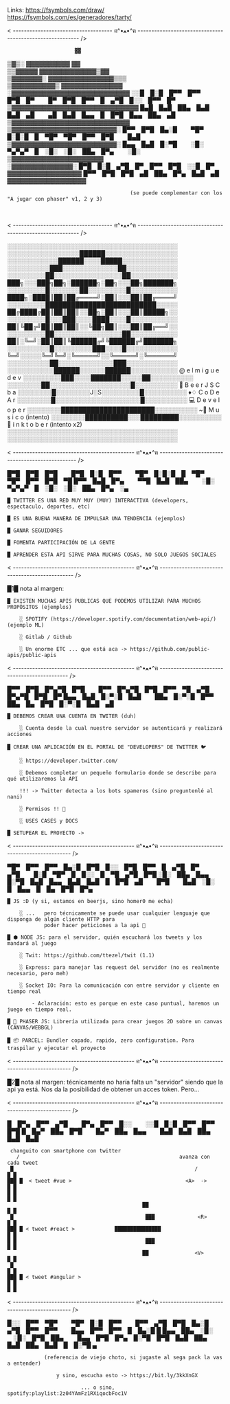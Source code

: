 Links: 
https://fsymbols.com/draw/
https://fsymbols.com/es/generadores/tarty/





< ------------------------------------ ฅ^•ﻌ•^ฅ --------------------------------------------------------- />

                                        
                                        
                          ▓▓            
   ▒▓▒░               ▓▓▓▓▓▓▓▓▓▓    ▓▓    
  ▒▒▓▓▓▓▓            ▓▓▓▓▓▓▓▓▓▓▓▓▓▒▓▓   
   ▒▓▓▓▓▓▓▓░        ▓▓▓▓▓▓▓▓▓▓▓▓▓▓▓▒▒▒     
     ▒▓▓▓▓▓▓▓▓▓▓▒   ▓▓▓▓▓▓▓▓▓▓▓▓▓▓      
      ░▓▓▓▓▓▓▓▓▓▓▓▓▓▓▓▓▓▓▓▓▓▓▓▓▓▓▓              ░░█ █░█ █▀▀ █▀▀ █▀█ █▀   █▀ █▀█ █▀▀ █ ▄▀█ █░░ █▀▀ █▀
    ▒▓▓▓▓▓▓▓▓▓▓▓▓▓▓▓▓▓▓▓▓▓▓▓▓▓▓▓▓▓              █▄█ █▄█ ██▄ █▄█ █▄█ ▄█   ▄█ █▄█ █▄▄ █ █▀█ █▄▄ ██▄ ▄█
     ▒▓▓▓▓▓▓▓▓▓▓▓▓▓▓▓▓▓▓▓▓▓▓▓▓▓▓▓       
       ▒▓▓▓▓▓▓▓▓▓▓▓▓▓▓▓▓▓▓▓▓▓▓▓▓░                   █▀▀ █▀█ █▄░█   ▀█▀ █░█░█ █ ▀█▀ ▀█▀ █▀▀ █▀█   █▄█
      ▒▓▓▓▓▓▓▓▓▓▓▓▓▓▓▓▓▓▓▓▓▓▓▓▓░                    █▄▄ █▄█ █░▀█   ░█░ ▀▄▀▄▀ █ ░█░ ░█░ ██▄ █▀▄   ░█░
        ▒▓▓▓▓▓▓▓▓▓▓▓▓▓▓▓▓▓▓▓▓▓          
             ░▓▓▓▓▓▓▓▓▓▓▓▓▓▓░                   █▀█ █░█ ▄▀█ █▀ █▀▀ █▀█ ░░█ █▀
         ▓▓▓▓▓▓▓▓▓▓▓▓▓▓▓▓▓                      █▀▀ █▀█ █▀█ ▄█ ██▄ █▀▄ █▄█ ▄█
     ▓▓▓▓▓▓▓▓▓▓▓▓▓▓▓▓▓▓                 
                                        
                                            (se puede complementar con los "A jugar con phaser" v1, 2 y 3)
                                        

   




< ------------------------------------ ฅ^•ﻌ•^ฅ --------------------------------------------------------- />


░░░░░░░░░░░░░░░░░░░░░░░░░░░░░░░░░░░░░░░░
░░░░░░░░░░░░░░░░░██████░░░░░░░░░░░░░░░░░
░░░░░░░░░░░░██████░░░░█████░░░░░░░░░░░░░
░░░░░░░░░░███░░░░░░░░░░░░░██░░░░░░░░░░░░
░░░░░░░░░██░░░░░░░░░░░░░░░░██░░░░░░░░░░░    ███╗░░░███╗██╗░██████╗░██╗░░░██╗███████╗
░░░░░░░░░█░░░░░░░██░░░░░░░░░█░░░░░░░░░░░    ████╗░████║██║██╔════╝░██║░░░██║██╔════╝
░░░░░░░░░██████████████████████████░░░░░    ██╔████╔██║██║██║░░██╗░██║░░░██║█████╗░░
░░░░░░░░░█░░░███░░░░████░░░░█░░░░░░░░░░░    ██║╚██╔╝██║██║██║░░╚██╗██║░░░██║██╔══╝░░  
░░░░░░░░░██░░░░░░░░░░░░░░░░██░░░░░░░░░░░    ██║░╚═╝░██║██║╚██████╔╝╚██████╔╝███████╗
░░░░░░░░░░█░░░░░░░░░███░░░░█░░░░░░░░░░░░    ╚═╝░░░░░╚═╝╚═╝░╚═════╝░░╚═════╝░╚══════╝
░░░░░░░░░░██░░░░░░░░░░░░░███░░░░░░░░░░░░    
░░░░░░░░░░░██████░░░░░░██████░░░░░░░░░░░    @ e l m i g u e d e v
░░░░░░░░░███░░░░███████░░░░░██░░░░░░░░░░    
░░░░░░░░██░░░░░░░░░░░░░░░░░░░█░░░░░░░░░░    🍻 B e e r J S   C b a
░░░░░░░░█░░░░░░░░J░S░░░░░░░░░█░░░░░░░░░░    ♦♢ C o D e A r 
░░░░░░░░█░░░░░░░░░░░░░░░░░░░░█░░░░░░░░░░    💻 D e v e l o p e r 
░░░░░░░░██████████████████████░░░░░░░░░░   ~🎵 M u s i c o (intento)
░░░░░░░░██████████░░░█████████░░░░░░░░░░    🎨 i n k t o b e r (intento x2)
░░░░░░░░░░░░░░░░░░░░░░░░░░░░░░░░░░░░░░░░    
░░░░░░░░░░░░░░░░░░░░░░░░░░░░░░░░░░░░░░░░   

< -------------------------------------------- ฅ^•ﻌ•^ฅ ------------------------------------------------ />


█▀█ █▀█ █▀█   █▀█ █░█ █▀▀   ▀█▀ █░█░█ █ ▀█▀ ▀█▀ █▀▀ █▀█ ▀█
█▀▀ █▄█ █▀▄   ▀▀█ █▄█ ██▄   ░█░ ▀▄▀▄▀ █ ░█░ ░█░ ██▄ █▀▄ ░▄



    █ TWITTER ES UNA RED MUY MUY (MUY) INTERACTIVA (developers, espectaculo, deportes, etc)

    █ ES UNA BUENA MANERA DE IMPULSAR UNA TENDENCIA (ejemplos)

    █ GANAR SEGUIDORES
    
    █ FOMENTA PARTICIPACIÓN DE LA GENTE 

    █ APRENDER ESTA API SIRVE PARA MUCHAS COSAS, NO SOLO JUEGOS SOCIALES


< -------------------------------------------- ฅ^•ﻌ•^ฅ ----------------------------------------------- />

█1█ nota al margen: 

    █ EXISTEN MUCHAS APIS PUBLICAS QUE PODEMOS UTILIZAR PARA MUCHOS PROPÓSITOS (ejemplos)

        ░ SPOTIFY (https://developer.spotify.com/documentation/web-api/) (ejemplo ML)

        ░ Gitlab / Github

        ░ Un enorme ETC ... que está aca -> https://github.com/public-apis/public-apis


< -------------------------------------------- ฅ^•ﻌ•^ฅ --------------------------------------------- />


█▀▀ █▀█ █▀▄▀█ █▀█   █▀▀ █▀▄▀█ █▀█ █▀▀ ▀█ ▄▀█ █▀▄▀█ █▀█ █▀
█▄▄ █▄█ █░▀░█ █▄█   ██▄ █░▀░█ █▀▀ ██▄ █▄ █▀█ █░▀░█ █▄█ ▄█


    █ DEBEMOS CREAR UNA CUENTA EN TWITER (duh)

        ░ Cuenta desde la cual nuestro servidor se autenticará y realizará acciones

    █ CREAR UNA APLICACIÓN EN EL PORTAL DE "DEVELOPERS" DE TWITTER 🐦

        ░ https://developer.twitter.com/

        ░ Debemos completar un pequeño formulario donde se describe para qué utilizaremos la API

        !!! -> Twitter detecta a los bots spameros (sino preguntenlé al nani)

        ░ Permisos !! 🚨

        ░ USES CASES y DOCS

    █ SETUPEAR EL PROYECTO -> 

< -------------------------------------------- ฅ^•ﻌ•^ฅ ---------------------------------------------- />


▀█▀ █▀▀ █▀▀ █▄░█ █▀█ █░░ █▀█ █▀▀ █ ▄▀█ █▀   ▄▀█   █░█ ▀█▀ █ █░░ █ ▀█ ▄▀█ █▀█
░█░ ██▄ █▄▄ █░▀█ █▄█ █▄▄ █▄█ █▄█ █ █▀█ ▄█   █▀█   █▄█ ░█░ █ █▄▄ █ █▄ █▀█ █▀▄


    █ JS :D (y si, estamos en beerjs, sino homer0 me echa)

        ░ ...   pero técnicamente se puede usar cualquier lenguaje que disponga de algún cliente HTTP para 
                poder hacer peticiones a la api 🙊

    █ ⬢ NODE JS: para el servidor, quién escuchará los tweets y los mandará al juego

        ░ Twit: https://github.com/ttezel/twit (1.1)

        ░ Express: para manejar las request del servidor (no es realmente necesario, pero meh)

        ░ Socket IO: Para la comunicación con entre servidor y cliente en tiempo real

            - Aclaración: esto es porque en este caso puntual, haremos un juego en tiempo real.

    █ 🚀 PHASER JS: Librería utilizada para crear juegos 2D sobre un canvas (CANVAS/WEBBGL)

    █ 📦 PARCEL: Bundler copado, rapido, zero configuration. Para traspilar y ejecutar el proyecto


< -------------------------------------------- ฅ^•ﻌ•^ฅ ---------------------------------------------- />

█2█ nota al margen: 
    técnicamente no haría falta un "servidor" siendo que la api ya está. Nos da la posibilidad
    de obtener un acces token. Pero...

< -------------------------------------------- ฅ^•ﻌ•^ฅ ---------------------------------------------- />


█ █▀▄ █▀▀ ▄▀█   █▀▄ █▀▀ █░░   ░░█ █░█ █▀▀ █▀▀ █▀█
█ █▄▀ ██▄ █▀█   █▄▀ ██▄ █▄▄   █▄█ █▄█ ██▄ █▄█ █▄█

     changuito con smartphone con twitter
       /                                                    avanza con cada tweet      
     █                                                           /              █ █
    ███ █  < tweet #vue >                                     <A>  ->            █ █
    █ █                                                                         █ █
                                                ██                               █ █
     █                                           ███              <R>           █ █
    ███ █ < tweet #react >             ███████████████                           █ █
    █ █                                          ███                            █ █
                                                ██               <V>             █ █
     █                                                                          █ █
    ███ █ < tweet #angular >                                                     █ █
    █ █

< -------------------------------------------- ฅ^•ﻌ•^ฅ ---------------------------------------------- />



█░░ █▀▀ ▀█▀   ▀█▀ █░█ █▀▀   █▀▀ ▄▀█ █▀█ █▄░█ ▄▀█ █▀▀ █▀▀   █▄▄ █▀▀ █▀▀ █ █▄░█ █
█▄▄ ██▄ ░█░   ░█░ █▀█ ██▄   █▄▄ █▀█ █▀▄ █░▀█ █▀█ █▄█ ██▄   █▄█ ██▄ █▄█ █ █░▀█ ▄


                (referencia de viejo choto, si jugaste al sega pack la vas a entender)

                    y sino, escucha esto -> https://bit.ly/3kkXnGX
                    
                            ... o sino, spotify:playlist:2z04YAmFz1RXiqocbFoc1V    
